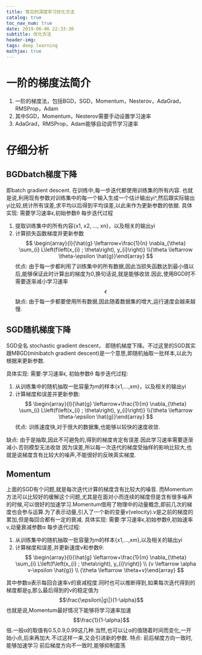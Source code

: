 ```yaml
---
title: 常见的深度学习优化方法
catalog: true
toc_nav_num: true
date: 2019-06-06 22:33:30
subtitle: 优化方法
header-img:	
tags: deep_learning
mathjax: true
---
```


# 一阶的梯度法简介
1. 一阶的梯度法，包括BGD，SGD，Momentum，Nesterov，AdaGrad，RMSProp，Adam
1. 其中SGD，Momentum，Nesterov需要手动设置学习速率
1. AdaGrad，RMSProp，Adam能够自动调节学习速率

# 仔细分析
## BGDbatch梯度下降
即batch gradient descent. 在训练中,每一步迭代都使用训练集的所有内容. 也就是说,利用现有参数对训练集中的每一个输入生成一个估计输出yi^,然后跟实际输出yi比较,统计所有误差,求平均以后得到平均误差,以此来作为更新参数的依据.
具体实现:
需要学习速率ϵ,初始参数θ
每步迭代过程
1. 提取训练集中的所有内容{x1, x2, ..., xn}，以及相关的输出yi
2. 计算损失函数梯度并更新参数
$$
\begin{array}{l}{\hat{g} \leftarrow+\frac{1}{n} \nabla_{\theta} \sum_{i} L\left(f\left(x_{i} ; \theta\right), y_{i}\right)} 
\\{\theta \leftarrow \theta-\epsilon \hat{g}}\end{array}
$$
优点: 
由于每一步都利用了训练集中的所有数据,因此当损失函数达到最小值以后,能够保证此时计算出的梯度为0,换句话说,就是能够收敛.因此,使用BGD时不需要逐渐减小学习速率$$\epsilon$$
缺点: 
由于每一步都要使用所有数据,因此随着数据集的增大,运行速度会越来越慢.

## SGD随机梯度下降
SGD全名 stochastic gradient descent， 即随机梯度下降。不过这里的SGD其实跟MBGD(minibatch gradient descent)是一个意思,即随机抽取一批样本,以此为根据来更新参数.

具体实现: 
需要:学习速率ϵ, 初始参数θ
每步迭代过程: 
1. 从训练集中的随机抽取一批容量为m的样本{x1,…,xm}，以及相关的输出yi
2. 计算梯度和误差并更新参数: 
$$
\begin{array}{l}{\hat{g} \leftarrow+\frac{1}{m} \nabla_{\theta} \sum_{i} L\left(f\left(x_{i} ; \theta\right), y_{i}\right)} 
\\{\theta \leftarrow \theta-\epsilon \hat{g}}\end{array}
$$
优点: 
训练速度快,对于很大的数据集,也能够以较快的速度收敛.

缺点: 
由于是抽取,因此不可避免的,得到的梯度肯定有误差.因此学习速率需要逐渐减小.否则模型无法收敛 
因为误差,所以每一次迭代的梯度受抽样的影响比较大,也就是说梯度含有比较大的噪声,不能很好的反映真实梯度.

## Momentum
上面的SGD有个问题,就是每次迭代计算的梯度含有比较大的噪音. 而Momentum方法可以比较好的缓解这个问题,尤其是在面对小而连续的梯度但是含有很多噪声的时候,可以很好的加速学习.Momentum借用了物理中的动量概念,即前几次的梯度也会参与运算.为了表示动量,引入了一个新的变量v(velocity).v是之前的梯度的累加,但是每回合都有一定的衰减.
具体实现: 
需要:学习速率ϵ,初始参数θ,初始速率v,动量衰减参数α
每步迭代过程: 
1. 从训练集中的随机抽取一批容量为m的样本{x1,…,xm},以及相关的输出yi
2. 计算梯度和误差,并更新速度v和参数θ:
$$
\begin{array}{l}{\hat{g} \leftarrow+\frac{1}{m} \nabla_{\theta} \sum_{i} L\left(f\left(x_{i} ; \theta\right), y_{i}\right)} 
\\ {v \leftarrow \alpha v-\epsilon \hat{g}} 
\\ {\theta \leftarrow \theta+v}\end{array}
$$

其中参数α表示每回合速率v的衰减程度.同时也可以推断得到,如果每次迭代得到的梯度都是g,那么最后得到的v的稳定值为 $$\frac{\epsilon\|g\|}{1-\alpha}$$
也就是说,Momentum最好情况下能够将学习速率加速$$\frac{1}{1-\alpha}$$倍.一般α的取值有0.5,0.9,0.99这几种.当然,也可以让α的值随着时间而变化,一开始小点,后来再加大.不过这样一来,又会引进新的参数.
特点: 
前后梯度方向一致时,能够加速学习 
前后梯度方向不一致时,能够抑制震荡



